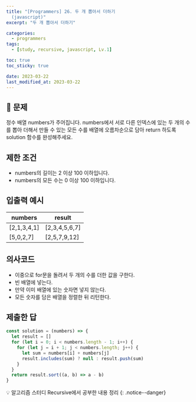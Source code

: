```yaml
---
title: "[Programmers] 26. 두 개 뽑아서 더하기
  (javascript)"
excerpt: "두 개 뽑아서 더하기"

categories:
  - programmers
tags:
  - [study, recursive, javascript, Lv.1]

toc: true
toc_sticky: true

date: 2023-03-22
last_modified_at: 2023-03-22
---
```


## 🤔 문제

정수 배열 numbers가 주어집니다. numbers에서 서로 다른 인덱스에 있는 두 개의 수를 뽑아 더해서 만들 수 있는 모든 수를 배열에 오름차순으로 담아 return 하도록 solution 함수를 완성해주세요.

## 제한 조건

- numbers의 길이는 2 이상 100 이하입니다.
- numbers의 모든 수는 0 이상 100 이하입니다.

## 입출력 예시

| numbers     | result        |
| ----------- | ------------- |
| [2,1,3,4,1] | [2,3,4,5,6,7] |
| [5,0,2,7]   | [2,5,7,9,12]  |

## 의사코드

- 이중으로 for문을 돌려서 두 개의 수를 더한 값을 구한다.
- 빈 배열에 넣는다.
- 만약 이미 배열에 있는 숫자면 넣지 않는다.
- 모든 숫자를 담은 배열을 정렬한 뒤 리턴한다.

## 제출한 답

```javascript
const solution = (numbers) => {
  let result = []
  for (let i = 0; i < numbers.length - 1; i++) {
    for (let j = i + 1; j < numbers.length; j++) {
      let sum = numbers[i] + numbers[j]
      result.includes(sum) ? null : result.push(sum)
    }
  }
  return result.sort((a, b) => a - b)
}
```

💡 알고리즘 스터디 Recursive에서 공부한 내용 정리
{: .notice--danger}
